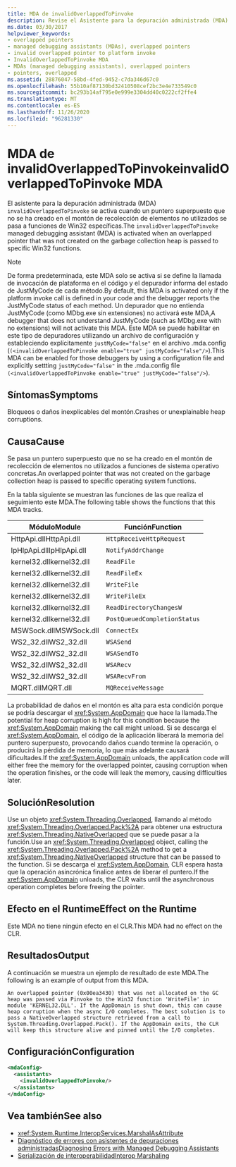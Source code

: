 ```yaml
---
title: MDA de invalidOverlappedToPinvoke
description: Revise el Asistente para la depuración administrada (MDA) de invalidOverlappedToPinvoke en .NET, que puede activarse durante un bloqueo o un montón inexplicable dañado.
ms.date: 03/30/2017
helpviewer_keywords:
- overlapped pointers
- managed debugging assistants (MDAs), overlapped pointers
- invalid overlapped pointer to platform invoke
- InvalidOverlappedToPinvoke MDA
- MDAs (managed debugging assistants), overlapped pointers
- pointers, overlapped
ms.assetid: 28876047-58bd-4fed-9452-c7da346d67c0
ms.openlocfilehash: 55b10af87130bd32410508cef2bc3e4e733549c0
ms.sourcegitcommit: bc293b14af795e0e999e3304dd40c0222cf2ffe4
ms.translationtype: MT
ms.contentlocale: es-ES
ms.lasthandoff: 11/26/2020
ms.locfileid: "96281330"
---
```

# <a name="invalidoverlappedtopinvoke-mda"></a><span data-ttu-id="3fb19-103">MDA de invalidOverlappedToPinvoke</span><span class="sxs-lookup"><span data-stu-id="3fb19-103">invalidOverlappedToPinvoke MDA</span></span>

<span data-ttu-id="3fb19-104">El asistente para la depuración administrada (MDA) `invalidOverlappedToPinvoke` se activa cuando un puntero superpuesto que no se ha creado en el montón de recolección de elementos no utilizados se pasa a funciones de Win32 específicas.</span><span class="sxs-lookup"><span data-stu-id="3fb19-104">The `invalidOverlappedToPinvoke` managed debugging assistant (MDA) is activated when an overlapped pointer that was not created on the garbage collection heap is passed to specific Win32 functions.</span></span>  
  
> [!NOTE]
> <span data-ttu-id="3fb19-105">De forma predeterminada, este MDA solo se activa si se define la llamada de invocación de plataforma en el código y el depurador informa del estado de JustMyCode de cada método.</span><span class="sxs-lookup"><span data-stu-id="3fb19-105">By default, this MDA is activated only if the platform invoke call is defined in your code and the debugger reports the JustMyCode status of each method.</span></span> <span data-ttu-id="3fb19-106">Un depurador que no entienda JustMyCode (como MDbg.exe sin extensiones) no activará este MDA,</span><span class="sxs-lookup"><span data-stu-id="3fb19-106">A debugger that does not understand JustMyCode (such as MDbg.exe with no extensions) will not activate this MDA.</span></span> <span data-ttu-id="3fb19-107">Este MDA se puede habilitar en este tipo de depuradores utilizando un archivo de configuración y estableciendo explícitamente `justMyCode="false"` en el archivo .mda.config (`(<invalidOverlappedToPinvoke enable="true" justMyCode="false"/>`).</span><span class="sxs-lookup"><span data-stu-id="3fb19-107">This MDA can be enabled for those debuggers by using a configuration file and explicitly settting `justMyCode="false"` in the .mda.config file `(<invalidOverlappedToPinvoke enable="true" justMyCode="false"/>`).</span></span>  
  
## <a name="symptoms"></a><span data-ttu-id="3fb19-108">Síntomas</span><span class="sxs-lookup"><span data-stu-id="3fb19-108">Symptoms</span></span>  

 <span data-ttu-id="3fb19-109">Bloqueos o daños inexplicables del montón.</span><span class="sxs-lookup"><span data-stu-id="3fb19-109">Crashes or unexplainable heap corruptions.</span></span>  
  
## <a name="cause"></a><span data-ttu-id="3fb19-110">Causa</span><span class="sxs-lookup"><span data-stu-id="3fb19-110">Cause</span></span>  

 <span data-ttu-id="3fb19-111">Se pasa un puntero superpuesto que no se ha creado en el montón de recolección de elementos no utilizados a funciones de sistema operativo concretas.</span><span class="sxs-lookup"><span data-stu-id="3fb19-111">An overlapped pointer that was not created on the garbage collection heap is passed to specific operating system functions.</span></span>  
  
 <span data-ttu-id="3fb19-112">En la tabla siguiente se muestran las funciones de las que realiza el seguimiento este MDA.</span><span class="sxs-lookup"><span data-stu-id="3fb19-112">The following table shows the functions that this MDA tracks.</span></span>  
  
|<span data-ttu-id="3fb19-113">Módulo</span><span class="sxs-lookup"><span data-stu-id="3fb19-113">Module</span></span>|<span data-ttu-id="3fb19-114">Función</span><span class="sxs-lookup"><span data-stu-id="3fb19-114">Function</span></span>|  
|------------|--------------|  
|<span data-ttu-id="3fb19-115">HttpApi.dll</span><span class="sxs-lookup"><span data-stu-id="3fb19-115">HttpApi.dll</span></span>|`HttpReceiveHttpRequest`|  
|<span data-ttu-id="3fb19-116">IpHlpApi.dll</span><span class="sxs-lookup"><span data-stu-id="3fb19-116">IpHlpApi.dll</span></span>|`NotifyAddrChange`|  
|<span data-ttu-id="3fb19-117">kernel32.dll</span><span class="sxs-lookup"><span data-stu-id="3fb19-117">kernel32.dll</span></span>|`ReadFile`|  
|<span data-ttu-id="3fb19-118">kernel32.dll</span><span class="sxs-lookup"><span data-stu-id="3fb19-118">kernel32.dll</span></span>|`ReadFileEx`|  
|<span data-ttu-id="3fb19-119">kernel32.dll</span><span class="sxs-lookup"><span data-stu-id="3fb19-119">kernel32.dll</span></span>|`WriteFile`|  
|<span data-ttu-id="3fb19-120">kernel32.dll</span><span class="sxs-lookup"><span data-stu-id="3fb19-120">kernel32.dll</span></span>|`WriteFileEx`|  
|<span data-ttu-id="3fb19-121">kernel32.dll</span><span class="sxs-lookup"><span data-stu-id="3fb19-121">kernel32.dll</span></span>|`ReadDirectoryChangesW`|  
|<span data-ttu-id="3fb19-122">kernel32.dll</span><span class="sxs-lookup"><span data-stu-id="3fb19-122">kernel32.dll</span></span>|`PostQueuedCompletionStatus`|  
|<span data-ttu-id="3fb19-123">MSWSock.dll</span><span class="sxs-lookup"><span data-stu-id="3fb19-123">MSWSock.dll</span></span>|`ConnectEx`|  
|<span data-ttu-id="3fb19-124">WS2_32.dll</span><span class="sxs-lookup"><span data-stu-id="3fb19-124">WS2_32.dll</span></span>|`WSASend`|  
|<span data-ttu-id="3fb19-125">WS2_32.dll</span><span class="sxs-lookup"><span data-stu-id="3fb19-125">WS2_32.dll</span></span>|`WSASendTo`|  
|<span data-ttu-id="3fb19-126">WS2_32.dll</span><span class="sxs-lookup"><span data-stu-id="3fb19-126">WS2_32.dll</span></span>|`WSARecv`|  
|<span data-ttu-id="3fb19-127">WS2_32.dll</span><span class="sxs-lookup"><span data-stu-id="3fb19-127">WS2_32.dll</span></span>|`WSARecvFrom`|  
|<span data-ttu-id="3fb19-128">MQRT.dll</span><span class="sxs-lookup"><span data-stu-id="3fb19-128">MQRT.dll</span></span>|`MQReceiveMessage`|  
  
 <span data-ttu-id="3fb19-129">La probabilidad de daños en el montón es alta para esta condición porque se podría descargar el <xref:System.AppDomain> que hace la llamada.</span><span class="sxs-lookup"><span data-stu-id="3fb19-129">The potential for heap corruption is high for this condition because the <xref:System.AppDomain> making the call might unload.</span></span> <span data-ttu-id="3fb19-130">Si se descarga el <xref:System.AppDomain>, el código de la aplicación liberará la memoria del puntero superpuesto, provocando daños cuando termine la operación, o producirá la pérdida de memoria, lo que más adelante causará dificultades.</span><span class="sxs-lookup"><span data-stu-id="3fb19-130">If the <xref:System.AppDomain> unloads, the application code will either free the memory for the overlapped pointer, causing corruption when the operation finishes, or the code will leak the memory, causing difficulties later.</span></span>  
  
## <a name="resolution"></a><span data-ttu-id="3fb19-131">Solución</span><span class="sxs-lookup"><span data-stu-id="3fb19-131">Resolution</span></span>  

 <span data-ttu-id="3fb19-132">Use un objeto <xref:System.Threading.Overlapped>, llamando al método <xref:System.Threading.Overlapped.Pack%2A> para obtener una estructura <xref:System.Threading.NativeOverlapped> que se puede pasar a la función.</span><span class="sxs-lookup"><span data-stu-id="3fb19-132">Use an <xref:System.Threading.Overlapped> object, calling the <xref:System.Threading.Overlapped.Pack%2A> method to get a <xref:System.Threading.NativeOverlapped> structure that can be passed to the function.</span></span> <span data-ttu-id="3fb19-133">Si se descarga el <xref:System.AppDomain>, CLR espera hasta que la operación asincrónica finalice antes de liberar el puntero.</span><span class="sxs-lookup"><span data-stu-id="3fb19-133">If the <xref:System.AppDomain> unloads, the CLR waits until the asynchronous operation completes before freeing the pointer.</span></span>  
  
## <a name="effect-on-the-runtime"></a><span data-ttu-id="3fb19-134">Efecto en el Runtime</span><span class="sxs-lookup"><span data-stu-id="3fb19-134">Effect on the Runtime</span></span>  

 <span data-ttu-id="3fb19-135">Este MDA no tiene ningún efecto en el CLR.</span><span class="sxs-lookup"><span data-stu-id="3fb19-135">This MDA had no effect on the CLR.</span></span>  
  
## <a name="output"></a><span data-ttu-id="3fb19-136">Resultados</span><span class="sxs-lookup"><span data-stu-id="3fb19-136">Output</span></span>  

 <span data-ttu-id="3fb19-137">A continuación se muestra un ejemplo de resultado de este MDA.</span><span class="sxs-lookup"><span data-stu-id="3fb19-137">The following is an example of output from this MDA.</span></span>  
  
 `An overlapped pointer (0x00ea3430) that was not allocated on the GC heap was passed via Pinvoke to the Win32 function 'WriteFile' in module 'KERNEL32.DLL'. If the AppDomain is shut down, this can cause heap corruption when the async I/O completes. The best solution is to pass a NativeOverlapped structure retrieved from a call to System.Threading.Overlapped.Pack(). If the AppDomain exits, the CLR will keep this structure alive and pinned until the I/O completes.`  
  
## <a name="configuration"></a><span data-ttu-id="3fb19-138">Configuración</span><span class="sxs-lookup"><span data-stu-id="3fb19-138">Configuration</span></span>  
  
```xml  
<mdaConfig>  
  <assistants>  
    <invalidOverlappedToPinvoke/>  
  </assistants>  
</mdaConfig>  
```  
  
## <a name="see-also"></a><span data-ttu-id="3fb19-139">Vea también</span><span class="sxs-lookup"><span data-stu-id="3fb19-139">See also</span></span>

- <xref:System.Runtime.InteropServices.MarshalAsAttribute>
- [<span data-ttu-id="3fb19-140">Diagnóstico de errores con asistentes de depuraciones administradas</span><span class="sxs-lookup"><span data-stu-id="3fb19-140">Diagnosing Errors with Managed Debugging Assistants</span></span>](diagnosing-errors-with-managed-debugging-assistants.md)
- [<span data-ttu-id="3fb19-141">Serialización de interoperabilidad</span><span class="sxs-lookup"><span data-stu-id="3fb19-141">Interop Marshaling</span></span>](../interop/interop-marshaling.md)
